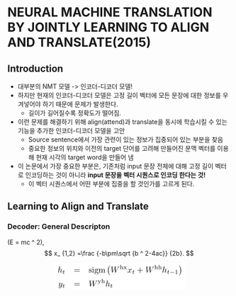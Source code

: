<script type="text/javascript" src="http://cdn.mathjax.org/mathjax/latest/MathJax.js?config=default"></script>

# NEURAL MACHINE TRANSLATION BY JOINTLY LEARNING TO ALIGN AND TRANSLATE(2015)
## Introduction
* 대부분의 NMT 모델 -> 인코더-디코더 모델!
* 하지만 현재의 인코더-디코더 모델은 고정 길이 벡터에 모든 문장에 대한 정보를 우겨넣어야 하기 때문에 문제가 발생한다.
    * 길이가 길어질수록 정확도가 떨어짐.
* 이런 문제를 해결하기 위해 align(attend)과 translate을 동시에 학습시킬 수 있는 기능을 추가한 인코더-디코더 모델을 고안
    * Source sentence에서 가장 관련이 있는 정보가 집중되어 있는 부분을 찾음
    * 중요한 정보의 위치와 이전의 target 단어를 고려해 만들어진 문맥 벡터를 이용해 현재 시각의 target word을 만들어 냄
* 이 논문에서 가장 중요한 부분은, 기존처럼 input 문장 전체에 대해 고정 길이 벡터로 인코딩하는 것이 아니라 **input 문장을 벡터 시퀀스로 인코딩 한다는 것!**
    * 이 벡터 시퀀스에서 어떤 부분에 집중을 할 것인가를 고르게 된다.


## Learning to Align and Translate
### Decoder: General Descripton

(E = mc ^ 2), $$ x_ {1,2} =\frac {-b\pm\sqrt {b ^ 2-4ac}} {2b}. $$
<p align="center"><img src = "./img/14.jpeg" width="300px" align="center"></p>
